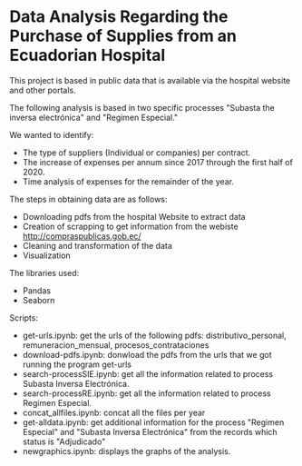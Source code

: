 # Data Analysis Regarding the Purchase of Supplies from an Ecuadorian Hospital

This project is based in public data that is available via the hospital website and other portals.

The following analysis is based in two specific processes "Subasta the inversa electrónica" and "Regimen Especial."

We wanted to identify:
 - The type of suppliers (Individual or companies) per contract.
 - The increase of expenses per annum since 2017 through the first half of 2020.
 - Time analysis of expenses for the remainder of the year.
 
The steps in obtaining data are as follows:
 - Downloading pdfs from the hospital Website to extract data
 - Creation of scrapping to get information from the webiste http://compraspublicas.gob.ec/
 - Cleaning and transformation of the data
 - Visualization
 

The libraries used:
 - Pandas
 - Seaborn
 
 Scripts:
 - get-urls.ipynb: get the urls of the following pdfs: distributivo_personal, remuneracion_mensual, procesos_contrataciones
 - download-pdfs.ipynb: donwload the pdfs from the urls that we got running the program get-urls 
 - search-processSIE.ipynb: get all the information related to process Subasta Inversa Electrónica.
 - search-processRE.ipynb: get all the information related to process Regimen Especial.
 - concat_allfiles.ipynb: concat all the files per year 
 - get-alldata.ipynb: get additional information for the process "Regimen Especial" and "Subasta Inversa Electrónica" from the records which status is "Adjudicado" 
 - newgraphics.ipynb: displays the graphs of the analysis.
 
